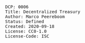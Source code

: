 <pre>
DCP: 0006
Title: Decentralized Treasury
Author: Marco Peereboom <marco@decred.org>
Status: Defined
Created: 2020-09-18
License: CC0-1.0
License-Code: ISC
</pre>
